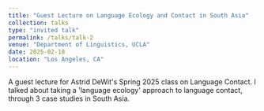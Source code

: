 ```yaml
---
title: "Guest Lecture on Language Ecology and Contact in South Asia"
collection: talks
type: "invited talk"
permalink: /talks/talk-2
venue: "Department of Linguistics, UCLA"
date: 2025-02-10
location: "Los Angeles, CA"
---
```


A guest lecture for Astrid DeWit's Spring 2025 class on Language Contact. I talked about taking a 'language ecology' approach to language contact, through 3 case studies in South Asia. 
